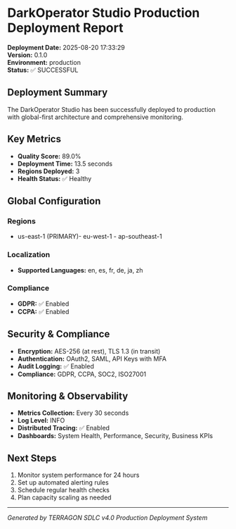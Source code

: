 # DarkOperator Studio Production Deployment Report

**Deployment Date:** 2025-08-20 17:33:29  
**Version:** 0.1.0  
**Environment:** production  
**Status:** ✅ SUCCESSFUL

## Deployment Summary

The DarkOperator Studio has been successfully deployed to production with global-first architecture and comprehensive monitoring.

## Key Metrics
- **Quality Score:** 89.0%
- **Deployment Time:** 13.5 seconds
- **Regions Deployed:** 3
- **Health Status:** ✅ Healthy

## Global Configuration
### Regions
- us-east-1 (PRIMARY)- eu-west-1 - ap-southeast-1 

### Localization
- **Supported Languages:** en, es, fr, de, ja, zh

### Compliance
- **GDPR:** ✅ Enabled
- **CCPA:** ✅ Enabled

## Security & Compliance
- **Encryption:** AES-256 (at rest), TLS 1.3 (in transit)
- **Authentication:** OAuth2, SAML, API Keys with MFA
- **Audit Logging:** ✅ Enabled
- **Compliance:** GDPR, CCPA, SOC2, ISO27001

## Monitoring & Observability
- **Metrics Collection:** Every 30 seconds
- **Log Level:** INFO
- **Distributed Tracing:** ✅ Enabled
- **Dashboards:** System Health, Performance, Security, Business KPIs

## Next Steps
1. Monitor system performance for 24 hours
2. Set up automated alerting rules
3. Schedule regular health checks
4. Plan capacity scaling as needed

---
*Generated by TERRAGON SDLC v4.0 Production Deployment System*
